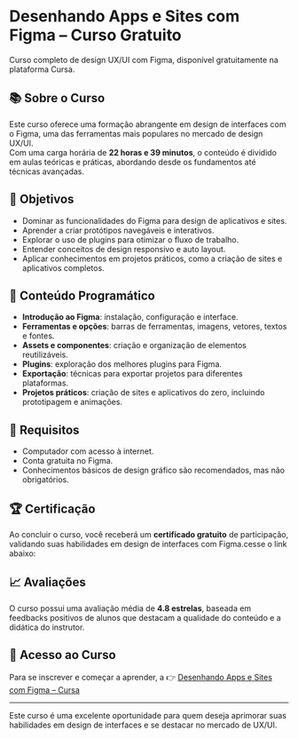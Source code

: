 # Desenhando Apps e Sites com Figma – Curso Gratuito

Curso completo de design UX/UI com Figma, disponível gratuitamente na plataforma Cursa.

## 📚 Sobre o Curso

Este curso oferece uma formação abrangente em design de interfaces com o Figma, uma das ferramentas mais populares no mercado de design UX/UI.  
Com uma carga horária de **22 horas e 39 minutos**, o conteúdo é dividido em aulas teóricas e práticas, abordando desde os fundamentos até técnicas avançadas.

## 🎯 Objetivos

- Dominar as funcionalidades do Figma para design de aplicativos e sites.
- Aprender a criar protótipos navegáveis e interativos.
- Explorar o uso de plugins para otimizar o fluxo de trabalho.
- Entender conceitos de design responsivo e auto layout.
- Aplicar conhecimentos em projetos práticos, como a criação de sites e aplicativos completos.

## 🧠 Conteúdo Programático

- **Introdução ao Figma**: instalação, configuração e interface.
- **Ferramentas e opções**: barras de ferramentas, imagens, vetores, textos e fontes.
- **Assets e componentes**: criação e organização de elementos reutilizáveis.
- **Plugins**: exploração dos melhores plugins para Figma.
- **Exportação**: técnicas para exportar projetos para diferentes plataformas.
- **Projetos práticos**: criação de sites e aplicativos do zero, incluindo prototipagem e animações.

## 🧩 Requisitos

- Computador com acesso à internet.
- Conta gratuita no Figma.
- Conhecimentos básicos de design gráfico são recomendados, mas não obrigatórios.

## 🏆 Certificação

Ao concluir o curso, você receberá um **certificado gratuito** de participação, validando suas habilidades em design de interfaces com Figma.cesse o link abaixo:


## 📈 Avaliações

O curso possui uma avaliação média de **4.8 estrelas**, baseada em feedbacks positivos de alunos que destacam a qualidade do conteúdo e a didática do instrutor.

## 🔗 Acesso ao Curso

Para se inscrever e começar a aprender, a
👉 [Desenhando Apps e Sites com Figma – Cursa](https://cursa.app/pt/curso-gratuito/desenhando-apps-e-sites-com-figma-bfef)

---

Este curso é uma excelente oportunidade para quem deseja aprimorar suas habilidades em design de interfaces e se destacar no mercado de UX/UI.
